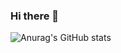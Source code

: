 ### Hi there 👋
![Anurag's GitHub stats](https://github-readme-stats.vercel.app/api?username=Gh-mean&show_icons=true&theme=tokyonight&count_private=true)


<!--
**Gh-mean/Gh-mean** is a ✨ _special_ ✨ repository because its `README.md` (this file) appears on your GitHub profile.

Here are some ideas to get you started:

- 🔭 I’m currently working on ...
- 🌱 I’m currently learning ...
- 👯 I’m looking to collaborate on ...
- 🤔 I’m looking for help with ...
- 💬 Ask me about ...
- 📫 How to reach me: ...
- 😄 Pronouns: ...
- ⚡ Fun fact: ...
-->

